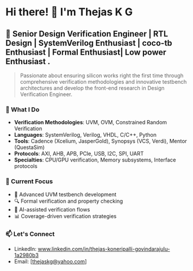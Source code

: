 # Hi there! 👋 I'm Thejas K G 
  
## 🔬 Senior Design Verification Engineer | RTL Design | SystemVerilog Enthusiast |  coco-tb Enthusiast | Formal Enthusiast| Low power Enthusiast .

> Passionate about ensuring silicon works right the first time through comprehensive verification methodologies and innovative testbench architectures and develop the front-end research in Design Verification Engineer. 

### 🚀 What I Do
- **Verification Methodologies**: UVM, OVM, Constrained Random Verification
- **Languages**: SystemVerilog, Verilog, VHDL, C/C++, Python
- **Tools**: Cadence (Xcelium, JasperGold), Synopsys (VCS, Verdi), Mentor (QuestaSim)
- **Protocols**: AXI, AHB, APB, PCIe, USB, I2C, SPI, UART
- **Specialties**: CPU/GPU verification, Memory subsystems, Interface protocols

### 💼 Current Focus
- 🎯 Advanced UVM testbench development
- 🔍 Formal verification and property checking
- 🧠 AI-assisted verification flows
- 📊 Coverage-driven verification strategies

### 📫 Let's Connect

- LinkedIn: www.linkedin.com/in/thejas-koneripalli-govindarajulu-1a2980b3
- Email: [thejaskg@yahoo.com]
